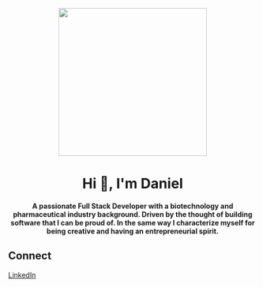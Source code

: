 
<div align="center">
  <img src="https://images.unsplash.com/photo-1536890274788-51861e124205?ixlib=rb-1.2.1&ixid=eyJhcHBfaWQiOjEyMDd9&auto=format&fit=crop&w=1950&q=80" height="300" width="auto">
</div>



<h1 align="center">Hi 👋, I'm Daniel</h1>
<h4 align="center">A passionate Full Stack Developer with a biotechnology and pharmaceutical industry background. Driven by the thought of building software that I can be proud of.  In the same way I characterize myself for being creative and having an entrepreneurial spirit.</h4>

## Connect

[LinkedIn](https://www.linkedin.com/in/daniel-hernandez-ller/)
